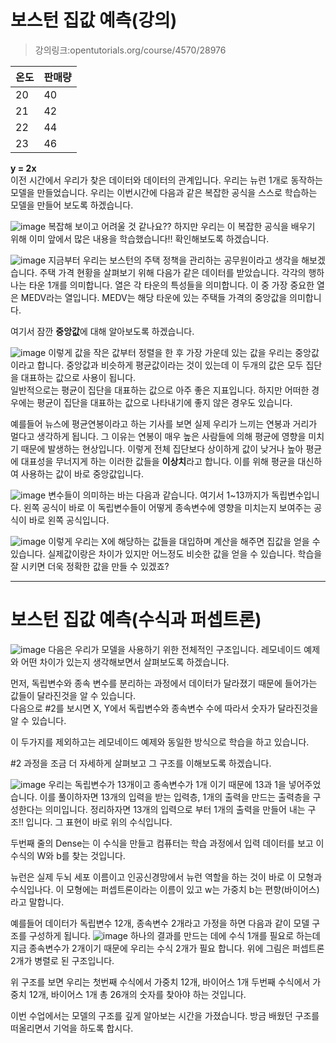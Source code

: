 # 보스턴 집값 예측(강의)
> 강의링크:opentutorials.org/course/4570/28976

|온도|판매량|
|------|---|
|20|40|
|21|42|
|22|44|
|23|46|

**y = 2x**  
이전 시간에서 우리가 찾은 데이터와 데이터의 관계입니다. 우리는 뉴런 1개로 동작하는 모델을 만들었습니다. 
우리는 이번시간에 다음과 같은 복잡한 공식을 스스로 학습하는 모델을 만들어 보도록 하겠습니다. 

![image](https://user-images.githubusercontent.com/55734436/103730829-1323ec00-5027-11eb-804c-bd72b5fd7897.png)
 복잡해 보이고 어려울 것 같나요?? 하지만 우리는 이 복잡한 공식을 배우기 위해 이미 앞에서 많은 내용을 학습했습니다!! 확인해보도록 하겠습니다.
 
![image](https://user-images.githubusercontent.com/55734436/103730875-2df66080-5027-11eb-91f9-dd6057f11d6d.png)
지금부터 우리는 보스턴의 주택 정책을 관리하는 공무원이라고 생각을 해보겠습니다. 주택 가격 현황을 살펴보기 위해 다음가 같은 데이터를 받았습니다. 각각의 행하나는 타운 1개를 의미합니다. 열은 각 타운의 특성들을 의미합니다. 이 중 가장 중요한 열은 MEDV라는 열입니다. MEDV는 해당 타운에 있는 주택들 가격의 중앙값을 의미합니다.  

여기서 잠깐 **중앙값**에 대해 알아보도록 하겠습니다.

![image](https://user-images.githubusercontent.com/55734436/103730917-49fa0200-5027-11eb-9534-7ad591cbbbfe.png)
이렇게 값을 작은 값부터 정렬을 한 후 가장 가운데 있는 값을 우리는 중앙값이라고 합니다. 중앙값과 비슷하게 평균값이라는 것이 있는데 이 두개의 값은 모두 집단을 대표하는 값으로 사용이 됩니다.  
일반적으로는 평균이 집단을 대표하는 값으로 아주 좋은 지표입니다. 하지만 어떠한 경우에는 평균이 집단을 대표하는 값으로 나타내기에 좋지 않은 경우도 있습니다.  

예를들어 뉴스에 평균연봉이라고 하는 기사를 보면 실제 우리가 느끼는 연봉과 거리가 멀다고 생각하게 됩니다. 그 이유는 연봉이 매우 높은 사람들에 의해 평균에 영향을 미치기 때문에 발생하는 현상입니다. 이렇게 전체 집단보다 상이하게 값이 낮거나 높아 평균에 대표성을 무너지게 하는 이러한 값들을 **이상치**라고 합니다. 이를 위해 평균을 대신하여 사용하는 값이 바로 중앙값입니다.

![image](https://user-images.githubusercontent.com/55734436/103730994-74e45600-5027-11eb-8a3d-0eb02a0cd608.png)
변수들이 의미하는 바는 다음과 같습니다. 여기서 1~13까지가 독립변수입니다. 왼쪽 공식이 바로 이 독립변수들이 어떻게 종속변수에 영향을 미치는지 보여주는 공식이 바로 왼쪽 공식입니다.

![image](https://user-images.githubusercontent.com/55734436/103731023-862d6280-5027-11eb-8117-6f133a02e5fe.png)
이렇게 우리는 X에 해당하는 값들을 대입하며 계산을 해주면 집값을 얻을 수 있습니다. 실제값이랑은 차이가 있지만 어느정도 비슷한 값을 얻을 수 있습니다. 학습을 잘 시키면 더욱 정확한 값을 만들 수 있겠죠?

* * *
# 보스턴 집값 예측(수식과 퍼셉트론)
![image](https://user-images.githubusercontent.com/55734436/103731111-bd037880-5027-11eb-9281-ced10ab0982a.png)
다음은 우리가 모델을 사용하기 위한 전체적인 구조입니다. 레모네이드 예제와 어떤 차이가 있는지 생각해보면서 살펴보도록 하겠습니다.  

먼저, 독립변수와 종속 변수를 분리하는 과정에서 데이터가 달라졌기 때문에 들어가는 값들이 달라진것을 알 수 있습니다.  
다음으로 #2를 보시면 X, Y에서 독립변수와 종속변수 수에 따라서 숫자가 달라진것을 알 수 있습니다.  

이 두가지를 제외하고는 레모네이드 예제와 동일한 방식으로 학습을 하고 있습니다.  

#2 과정을 조금 더 자세하게 살펴보고 그 구조를 이해보도록 하겠습니다.

![image](https://user-images.githubusercontent.com/55734436/103731189-e6240900-5027-11eb-8768-3d8d69ef870c.png)
우리는 독립변수가 13개이고 종속변수가 1개 이기 때문에 13과 1을 넣어주었습니다. 이를 풀이하자면 13개의 입력을 받는 입력층, 1개의 출력을 만드는 출력층을 구성한다는 의미입니다. 정리하자면 13개의 입력으로 부터 1개의 출력을 만들어 내는 구조!! 입니다. 그 표현이 바로 위의 수식입니다.  

두번째 줄의 Dense는 이 수식을 만들고 컴퓨터는 학습 과정에서 입력 데이터를 보고 이 수식의 W와 b를 찾는 것입니다.  

뉴런은 실제 두뇌 세포 이름이고 인공신경망에서 뉴런 역할을 하는 것이 바로 이 모형과 수식입나다. 이 모형에는 퍼셉트론이라는 이름이 있고 w는 가중치 b는 편향(바이어스)라고 말합니다.  

예를들어 데이터가 독립변수 12개, 종속변수 2개라고 가정을 하면 다음과 같이 모델 구조를 구성하게 됩니다.
![image](https://user-images.githubusercontent.com/55734436/103731220-f9cf6f80-5027-11eb-916c-8fca0ca860fb.png)
하나의 결과를 만드는 데에 수식 1개를 필요로 하는데 지금 종속변수가 2개이기 때문에 우리는  수식 2개가 필요 합니다. 위에 그림은 퍼셉트론 2개가 병렬로 된 구조입니다.  

위 구조를 보면 우리는 첫번째 수식에서 가중치 12개, 바이어스 1개 두번째 수식에서 가중치 12개, 바이어스 1개 총 26개의 숫자를 찾아야 하는 것입니다.  

이번 수업에서는 모델의 구조를 깊게 알아보는 시간을 가졌습니다. 방금 배웠던 구조를 떠올리면서 기억을 하도록 합시다.
